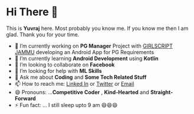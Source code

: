 
# Hi There 👋    

This is **Yuvraj** here. Most probably you know me. If you know me then I am glad. Thank you for your time.

- 🔭 I’m currently working on **PG Manager** Project with <a href="https://github.com/GirlScript-Jammu-kashmir">GIRLSCRIPT JAMMU</A> developing an Android App for PG                 Requirements
- 🌱 I’m currently learning **Android Development** using **Kotlin**
- 👯 I’m looking to collaborate on **Facebook**
- 🤔 I’m looking for help with **ML Skills**
- 💬 Ask me about **Coding** and **Some Tech Related Stuff**
- 📫 How to reach me: <A HREF="https://www.linkedin.com/in/yuvraj-singh-1889831a1">Linked In</a> or 
         <a href="https://twitter.com/YuvrajS02491062">Twitter</a> or <a href="mailto:singh.yuvraj1047@gmail.com">Email</a>
- 😄 Pronouns: ...**Competitive Coder** , **Kind-Hearted** and **Straight-Forward**
- ⚡ Fun fact: ...  I still sleep upto 9 am 😄😄😄

